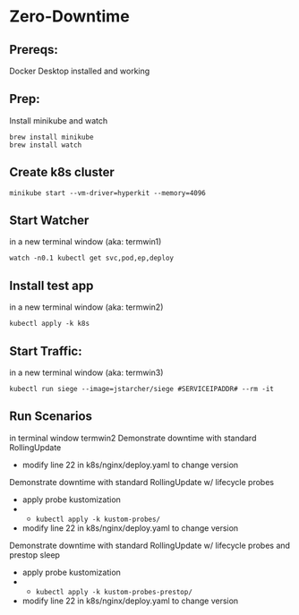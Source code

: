 # Zero-Downtime

## Prereqs:
Docker Desktop installed and working

## Prep: 
Install minikube and watch
```
brew install minikube
brew install watch
```

## Create k8s cluster
```
minikube start --vm-driver=hyperkit --memory=4096
```
## Start Watcher
in a new terminal window (aka: termwin1)
```
watch -n0.1 kubectl get svc,pod,ep,deploy
```

## Install test app
in a new terminal window (aka: termwin2)
```
kubectl apply -k k8s
```

## Start Traffic:
in a new terminal window (aka: termwin3)
```
kubectl run siege --image=jstarcher/siege #SERVICEIPADDR# --rm -it
```

## Run Scenarios
in terminal window termwin2
Demonstrate downtime with standard RollingUpdate
- modify line 22 in k8s/nginx/deploy.yaml to change version

Demonstrate downtime with standard RollingUpdate w/ lifecycle probes
- apply probe kustomization
- - ```kubectl apply -k kustom-probes/ ```
- modify line 22 in k8s/nginx/deploy.yaml to change version

Demonstrate downtime with standard RollingUpdate w/ lifecycle probes and prestop sleep
- apply probe kustomization
- - ```kubectl apply -k kustom-probes-prestop/ ```
- modify line 22 in k8s/nginx/deploy.yaml to change version